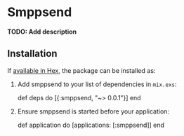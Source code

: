 # Smppsend

**TODO: Add description**

## Installation

If [available in Hex](https://hex.pm/docs/publish), the package can be installed as:

  1. Add smppsend to your list of dependencies in `mix.exs`:

        def deps do
          [{:smppsend, "~> 0.0.1"}]
        end

  2. Ensure smppsend is started before your application:

        def application do
          [applications: [:smppsend]]
        end
